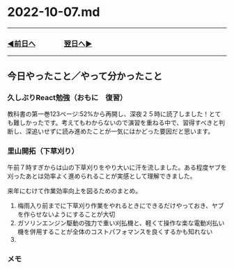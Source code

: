 # 2022-10-07.md
  
---
### [◀️前日へ](https://github.com/yuasys/chatty-journal/blob/main/2022/10/2022-10-06.md)&emsp;&emsp;&emsp;&emsp;[翌日へ▶️](https://github.com/yuasys/chatty-journal/blob/main/2022/10/2022-10-08.md)
---

## 今日やったこと／やって分かったこと

### 久しぶりReact勉強（おもに　復習）

教科書の第一巻123ページ:52%から再開し、深夜２５時に読了しました！とても難しかったです。考えてもわからないので演習を重ねる中で、習得すべきと判断し、深追いせずに読み進めたことが一気にはかどった要因だと思います。


### 里山開拓（下草刈り）

午前７時すぎからは山の下草刈りをやり大いに汗を流しました。ある程度ヤブを刈ったあとは効率よく進められることが実感として理解できました。  

来年にむけて作業効率向上を図るためのまとめ。

1. 梅雨入り前までに下草刈り作業をやれるときにできるだけやっておき、ヤブを作らせないようにすることが大切
1. ガソリンエンジン駆動の強力で重い刈払機と、軽くて操作な楽な電動刈払い機を併用することが全体のコストパフォマンスを良くするかも知れない
1. 

###

### 

### メモ
